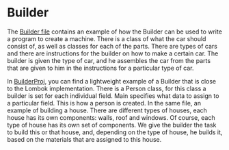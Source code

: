 # Builder

The [Builder file](https://github.com/Glevelll/Design-Patterns/tree/main/PatternBuilder/Builder) contains an example of how the Builder can be used to write a program to create a machine. There is a class of what the car should consist of, as well as classes for each of the parts. There are types of cars and there are instructions for the builder on how to make a certain car. The builder is given the type of car, and he assembles the car from the parts that are given to him in the instructions for a particular type of car.

In [BuilderProj](https://github.com/Glevelll/Design-Patterns/tree/main/PatternBuilder/BuilderProj), you can find a lightweight example of a Builder that is close to the Lombok implementation. There is a Person class, for this class a builder is set for each individual field. Main specifies what data to assign to a particular field. This is how a person is created. In the same file, an example of building a house. There are different types of houses, each house has its own components: walls, roof and windows. Of course, each type of house has its own set of components. We give the builder the task to build this or that house, and, depending on the type of house, he builds it, based on the materials that are assigned to this house.
